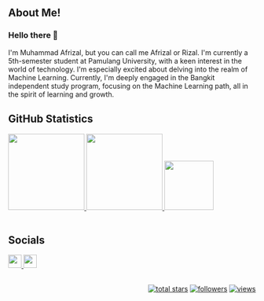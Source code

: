 ## About Me!
<!--
data diri
-->
### Hello there 👋
I'm Muhammad Afrizal, but you can call me Afrizal or Rizal. 
I'm currently a 5th-semester student at Pamulang University, with a keen interest in the world of technology. 
I'm especially excited about delving into the realm of Machine Learning. Currently, I'm deeply engaged in the Bangkit independent study program, focusing on the Machine Learning path, all in the spirit of learning and growth. <br>


## GitHub Statistics
<!--
menambahkan 3 icon statistik menggunakan heroku, vercel.
-->
<div class="github_statistics">
  <p align="left">
    <a href="https://github.com/muhammad-afrizal">
      <img src="https://github-readme-stats-eight-theta.vercel.app/api?username=muhammad-afrizal&show_icons=true&theme=algolia&include_all_commits=true&count_private=true" height="155em">
      <img src="https://github-readme-streak-stats.herokuapp.com/?user=muhammad-afrizal&theme=algolia&hide_border=false" height="155em">
      <img src="https://github-readme-stats.vercel.app/api/top-langs/?username=muhammad-afrizal&theme=algolia&include_all_commits=true&count_private=true&layout=compact" height="100em"><br><br>
    </a>
  </p>  
  
  
## Socials
<!--
menambahkan instagram, linkedin
-->
<div class="profiles_view">
  <a href="https://www.instagram.com/afrizzal_/" title="Visit My Instagram Profile">
    <img src="https://img.shields.io/badge/Instagram-%23E4405F.svg?logo=Instagram&logoColor=white" height="27em">
  </a>
  <a href="https://www.linkedin.com/in/muhammad-afrizal-3a6b51221/" title="Visit My LinkedIn Profile">
    <img src="https://img.shields.io/badge/LinkedIn-%230077B5.svg?logo=linkedin&logoColor=white" height="27em">
  </a>
</div>


<!--
penambahan badge view github followers, view github stars, github proviles views
-->
<div><br>
  <p align="right">
    <a href="https://github.com/muhammad-afrizal?tab=repositories&sort=stargazers">
    <img alt="total stars" title="Total stars on GitHub" src="https://custom-icon-badges.herokuapp.com/badge/dynamic/json?logo=star&host=formatted-dynamic-badges.herokuapp.com&formatter=metric&style=for-the-badge&color=55960c&labelColor=%23488207&label=stars&query=%24.stars&url=https%3A%2F%2Fapi.github-star-counter.workers.dev%2Fuser%2Fmuhammad-afrizal"/></a>
  <a href="https://github.com/muhammad-afrizal?tab=followers">
    <img alt="followers" title="Follow me on Github" src="https://custom-icon-badges.herokuapp.com/github/followers/muhammad-afrizal?color=236ad3&labelColor=1155ba&style=for-the-badge&logo=person-add&label=Follow&logoColor=white"/></a>
  <a href="https://github.com/muhammad-afrizal">
    <img alt="views" title="GitHub profile views" src="https://kounter.tk/badge/muhammad-afrizal?label=&color=333&style=for-the-badge&cntSuffix=%20Views"/></a>
</p>
</div>

<!--

**muhammad-afrizal/muhammad-afrizal** is a ✨ _special_ ✨ repository because its `README.md` (this file) appears on your GitHub profile.

Here are some ideas to get you started:

- 🔭 I’m currently working on ...
- 🌱 I’m currently learning ...
- 👯 I’m looking to collaborate on ...
- 🤔 I’m looking for help with ...
- 💬 Ask me about ...
- 📫 How to reach me: ...
- 😄 Pronouns: ...
- ⚡ Fun fact: ...
-->
